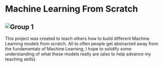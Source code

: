 # Machine Learning From Scratch
![Group 1](https://user-images.githubusercontent.com/94305488/143724496-b2e86a8e-efd3-4806-991b-3ecb7c00d0f7.png)
---
This project was created to teach others how to build different Machine Learning models from scratch. All to often people get abstracted away from the fundamentals of Machine Learning, 
I hope to solidify some understanding of what these models really are (also to help advance my teaching skills).
